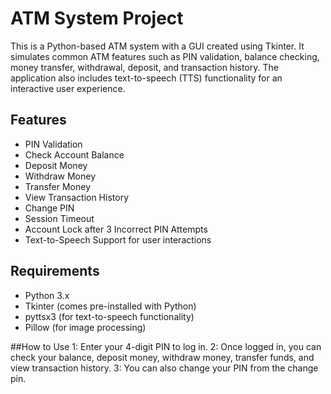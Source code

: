 # ATM System Project

This is a Python-based ATM system with a GUI created using Tkinter. It simulates common ATM features such as PIN validation, balance checking, money transfer, withdrawal, deposit, and transaction history. The application also includes text-to-speech (TTS) functionality for an interactive user experience.

## Features

- PIN Validation
- Check Account Balance
- Deposit Money
- Withdraw Money
- Transfer Money
- View Transaction History
- Change PIN
- Session Timeout
- Account Lock after 3 Incorrect PIN Attempts
- Text-to-Speech Support for user interactions

## Requirements

- Python 3.x
- Tkinter (comes pre-installed with Python)
- pyttsx3 (for text-to-speech functionality)
- Pillow (for image processing)

##How to Use
1: Enter your 4-digit PIN to log in.
2: Once logged in, you can check your balance, deposit money, withdraw money, transfer funds, and view transaction history.
3: You can also change your PIN from the change pin.
